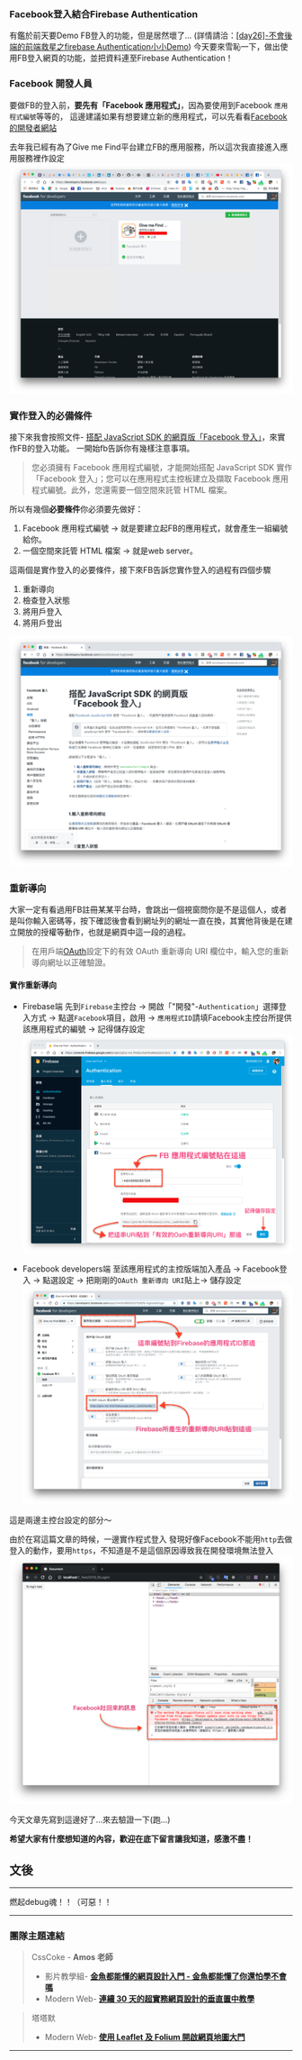### Facebook登入結合Firebase Authentication

有鑑於前天要Demo FB登入的功能，但是居然壞了...
(詳情請洽：[[day26]-不會後端的前端救星之firebase Authentication小小Demo](https://ithelp.ithome.com.tw/articles/10209218))
今天要來雪恥一下，做出使用FB登入網頁的功能，並把資料連至Firebase Authentication！
   
   
### Facebook 開發人員

要做FB的登入前，**要先有「Facebook 應用程式」**，因為要使用到Facebook `應用程式編號`等等的，
這邊建議如果有想要建立新的應用程式，可以先看看[Facebook的開發者網站](https://developers.facebook.com/)

去年我已經有為了Give me Find平台建立FB的應用服務，所以這次我直接進入應用服務裡作設定
![img](https://github.com/tinatyc/King-Ironman-30Day-Challenge/blob/master/2018/article/img/day28_1.png?raw=true)

### 實作登入的必備條件   

接下來我會按照文件- [搭配 JavaScript SDK 的網頁版「Facebook 登入」](https://developers.facebook.com/docs/facebook-login/web)，來實作FB的登入功能。
一開始fb告訴你有幾樣注意事項。

> 您必須擁有 Facebook 應用程式編號，才能開始搭配 JavaScript SDK 實作「Facebook 登入」；您可以在應用程式主控板建立及擷取 Facebook 應用程式編號。此外，您還需要一個空間來託管 HTML 檔案。

所以有幾個**必要條件**你必須要先做好：
1. Facebook 應用程式編號 
	→ 就是要建立起FB的應用程式，就會產生一組編號給你。
2. 一個空間來託管 HTML 檔案 
	→ 就是web server。

這兩個是實作登入的必要條件，接下來FB告訴您實作登入的過程有四個步驟
1. 重新導向
2. 檢查登入狀態
3. 將用戶登入
4. 將用戶登出

![img](https://github.com/tinatyc/King-Ironman-30Day-Challenge/blob/master/2018/article/img/day28_2.png?raw=true)
   
   
### 重新導向
  
大家一定有看過用FB註冊某某平台時，會跳出一個視窗問你是不是這個人，或者是叫你輸入密碼等，按下確認後會看到網址列的網址一直在換，其實他背後是在建立開放的授權等動作，也就是網頁中這一段的過程。
> 在用戶端[OAuth](https://zh.wikipedia.org/wiki/%E5%BC%80%E6%94%BE%E6%8E%88%E6%9D%83)設定下的有效 OAuth 重新導向 URI 欄位中，輸入您的重新導向網址以正確驗證。

#### 實作重新導向

- Firebase端
先到`Firebase`主控台 → 開啟「"開發"-`Authentication`」選擇登入方式 → 點選`Facebook`項目，啟用 → `應用程式ID`請填Facebook主控台所提供該應用程式的編號 → 記得儲存設定
![img](https://github.com/tinatyc/King-Ironman-30Day-Challenge/blob/master/2018/article/img/day28_3.png?raw=true)
   
   
- Facebook developers端
至該應用程式的主控版端加入產品 → Facebook登入 → 點選設定 → 把剛剛的`OAuth 重新導向 URI`貼上→ 儲存設定
![img](https://github.com/tinatyc/King-Ironman-30Day-Challenge/blob/master/2018/article/img/day28_4.png?raw=true)

這是兩邊主控台設定的部分～
    
由於在寫這篇文章的時候，一邊實作程式登入
發現好像Facebook不能用`http`去做登入的動作，要用`https`，不知道是不是這個原因導致我在開發環境無法登入
![img](https://github.com/tinatyc/King-Ironman-30Day-Challenge/blob/master/2018/article/img/day28_5.png?raw=true)

今天文章先寫到這邊好了...來去驗證一下(跑...)

**希望大家有什麼想知道的內容，歡迎在底下留言讓我知道，感激不盡！**    
    

## 文後

---

燃起debug魂！！（可惡！！

---

### 團隊主題連結

> CssCoke - **Amos 老師**
>
> - 影片教學組- **[金魚都能懂的網頁設計入門 - 金魚都能懂了你還怕學不會嗎](https://ithelp.ithome.com.tw/users/20112550/ironman/2072)**
> - Modern Web- **[連續 30 天的超實務網頁設計的垂直置中教學](https://ithelp.ithome.com.tw/users/20112550/ironman/2092)**

> 塔塔默
>
> - Modern Web- **[使用 Leaflet 及 Folium 開啟網頁地圖大門](https://ithelp.ithome.com.tw/users/20112552/ironman/2074)**

---
